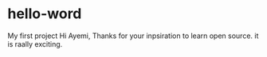 # hello-word
My first project
Hi Ayemi,
Thanks for your inpsiration to learn open source.
it is raally exciting.
